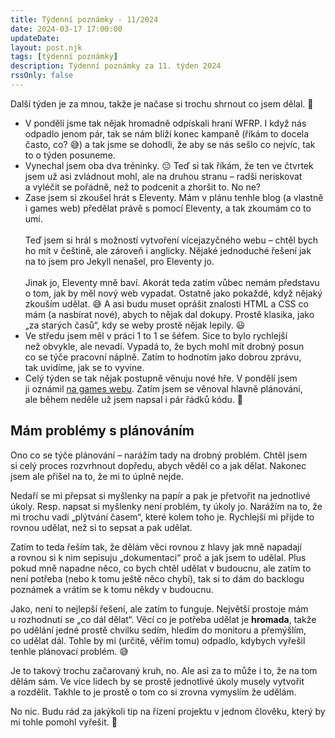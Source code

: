 ```yaml
---
title: Týdenní poznámky - 11/2024
date: 2024-03-17 17:00:00
updateDate:
layout: post.njk
tags: [týdenní poznámky]
description: Týdenní poznámky za 11. týden 2024
rssOnly: false
---
```

Další týden je za mnou, takže je načase si trochu shrnout co jsem dělal. 🙂

- V pondělí jsme tak nějak hromadně odpískali hraní WFRP. I když nás odpadlo jenom pár, tak se nám blíží konec kampaně (říkám to docela často, co? 😅) a tak jsme se dohodli, že aby se nás sešlo co nejvíc, tak to o týden posuneme.
- Vynechal jsem oba dva tréninky. 😔 Teď si tak říkám, že ten ve čtvrtek jsem už asi zvládnout mohl, ale na druhou stranu – radši neriskovat a vyléčit se pořádně, než to podcenit a zhoršit to. No ne? 
- Zase jsem si zkoušel hrát s Eleventy. Mám v plánu tenhle blog (a vlastně i games web) předělat právě s pomocí Eleventy, a tak zkoumám co to umí.<br><br>
Teď jsem si hrál s možností vytvoření vícejazyčného webu – chtěl bych ho mít v češtině, ale zároveň i anglicky. Nějaké jednoduché řešení jak na to jsem pro Jekyll nenašel, pro Eleventy jo.<br><br>
Jinak jo, Eleventy mně baví. Akorát teda zatím vůbec nemám představu o tom, jak by měl nový web vypadat. Ostatně jako pokaždé, když nějaký zkouším udělat. 😅 A asi budu muset oprášit znalosti HTML a CSS co mám (a nasbírat nové), abych to nějak dal dokupy. Prostě klasika, jako „za starých časů“, kdy se weby prostě nějak lepily. 😃
- Ve středu jsem měl v práci 1 to 1 se šéfem. Sice to bylo rychlejší než obvykle, ale nevadí. Vypadá to, že bych mohl mít drobný posun co se týče pracovní náplně. Zatím to hodnotím jako dobrou zprávu, tak uvidíme, jak se to vyvine. 
- Celý týden se tak nějak postupně věnuju nové hře. V pondělí jsem ji oznámil [na games webu](https://games.muzzug.com/2024/03/11/beginning-of-project-vigmark). Zatím jsem se věnoval hlavně plánování, ale během neděle už jsem napsal i pár řádků kódu. 🙂

## Mám problémy s plánováním

Ono co se týče plánování – narážím tady na drobný problém. Chtěl jsem si celý proces rozvrhnout dopředu, abych věděl co a jak dělat. Nakonec jsem ale přišel na to, že mi to úplně nejde.

Nedaří se mi přepsat si myšlenky na papír a pak je přetvořit na jednotlivé úkoly. Resp. napsat si myšlenky není problém, ty úkoly jo. Narážím na to, že mi trochu vadí „plýtvání časem“, které kolem toho je. Rychlejší mi přijde to rovnou udělat, než si to sepsat a pak udělat.

Zatím to teda řeším tak, že dělám věci rovnou z hlavy jak mně napadají a rovnou si k nim sepisuju „dokumentaci“ proč a jak jsem to udělal. Plus pokud mně napadne něco, co bych chtěl udělat v budoucnu, ale zatím to není potřeba (nebo k tomu ještě něco chybí), tak si to dám do backlogu poznámek a vrátím se k tomu někdy v budoucnu.

Jako, není to nejlepší řešení, ale zatím to funguje. Největší prostoje mám u rozhodnutí se „co dál dělat“. Věcí co je potřeba udělat je **hromada**, takže po udělání jedné prostě chvilku sedím, hledím do monitoru a přemýšlím, co udělat dál. Tohle by mi (určitě, věřím tomu) odpadlo, kdybych vyřešil tenhle plánovací problém. 😅

Je to takový trochu začarovaný kruh, no. Ale asi za to může i to, že na tom dělám sám. Ve více lidech by se prostě jednotlivé úkoly musely vytvořit a rozdělit. Takhle to je prostě o tom co si zrovna vymyslím že udělám.

No nic. Budu rád za jakýkoli tip na řízení projektu v jednom člověku, který by mi tohle pomohl vyřešit. 🙂